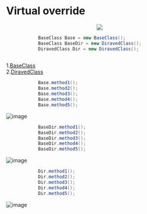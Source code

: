 # Virtual override

<p align="center">
<img src="https://i.gyazo.com/4e1fe4ee9d4862c5c2f06e93353d1ed0.png">
</p>

```c#
            BaseClass Base = new BaseClass();
            BaseClass BaseDir = new DiravedClass();
            DiravedClass Dir = new DiravedClass();
            
```
1.[BaseClass](https://github.com/VanHakobyan/ProjectsGroup/blob/master/virtual%20override/virtual%20override/BaseClass.cs)<br>
2.[DiravedClass](https://github.com/VanHakobyan/ProjectsGroup/blob/master/virtual%20override/virtual%20override/DiravedClass.cs)<br>
```c#
            Base.method1();
            Base.method2();
            Base.method3();
            Base.method4();
            Base.method5();
```
![image](https://i.gyazo.com/36a8045d8d28f1826e3bbbc12a75731c.png)

```c#
            BaseDir.method1();
            BaseDir.method2();
            BaseDir.method3();
            BaseDir.method4();
            BaseDir.method5();
```
![image](https://i.gyazo.com/5fdf570e33fe5c35a98ace90fc836cd5.png)
```c#
            Dir.method1();
            Dir.method2();
            Dir.method3();
            Dir.method4();
            Dir.method5();
```
![image](https://i.gyazo.com/d2414668c4b619c03b4db5b22edf7f6f.png)


